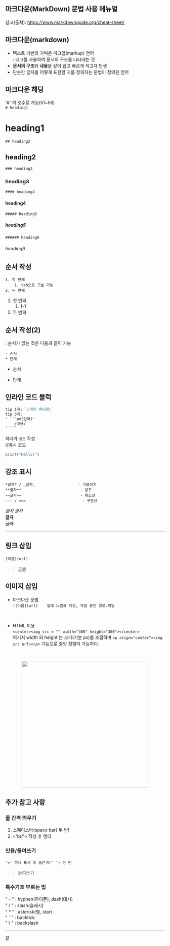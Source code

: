 ## 마크다운(MarkDown) 문법 사용 메뉴얼

참고(출처): https://www.markdownguide.org/cheat-sheet/
<br/>  

## 마크다운(markdown)
- 텍스트 기반의 가벼운 마크업(markup) 언어  
                    : 태그를 사용하여 문서의 구조를 나타내는 것
- **문서의 구조**와 **내용**을 같이 쉽고 빠르게 적고자 탄생
- 단순한 글자를 어떻게 표현할 지를 정의하는 문법이 정의된 언어

## 마크다운 헤딩
'#' 의 갯수로 가능(h1~h6)  
`# heading1`
# heading1
`## heading2`
## heading2
`### heading3`
### heading3
`#### heading4`
#### heading4
`##### heading5`
##### heading5
`###### heading6`
###### heading6

## 순서 작성
```
1. 첫 번째
    1. tab으로 구분 가능
2. 두 번째
```  
1. 첫 번째  
    1. 1-1
2. 두 번째  
## 순서 작성(2)  
: 순서가 없는 것은 다음과 같이 가능
```
- 순서
* 단계
```
- 순서
* 단계

## 인라인 코드 블럭
```md
tip 1개; `(라인 하나만)`
tip 3개;
' ```py(언어)'
    /내용/
' ``` '
```

하다가 `코드` 작성  
//예시 코드
```py
print("Hello!")
```

## 강조 표시
```
*글자* / _글자_                   - 기울이기
**글자**                          - 강조
~~글자~~                          - 취소선
--- / ===                         - 구분선
```  

*글자*  _글자_  
**글자**  
~~글자~~ 
<br/>

---  

## 링크 삽입  
` [이름](url) `
> [구글](https://google.com)

## 이미지 삽입
* 마크다운 문법  
`![이름](url)    앞에 느낌표 작성, 작업 중인 경로.파일`
<br/>

* HTML 이용  
`<center><img src = "" width="300" height="300"></center>`  
여기서 width 와 height 는 크기(기본 px)를 조절하며 *`<p align="center"><img src url></p>`* 기능으로 중앙 정렬이 가능하다.  
<br/>

<p align="center"><img src='https://user-images.githubusercontent.com/94775103/211955363-0325363f-1e24-4b58-8f5d-65092f81b37c.png' width="400" height="400"></p>



## 추가 참고 사항
### 줄 간격 띄우기  
1. 스페이스바(space bar) 두 번!  
2. <'br/'> 작성 후 엔터

### 인용/들여쓰기
```
'>' 꺾새 표시 후 줄간격(' ') 한 번
```
> 들여쓰기

### 특수기호 부르는 법
" - " : hyphen(하이픈), dash(대시)  
" / " : slash(슬래시)  
" * " : asterisk(별, star)  
" ` " : backtick  
" \ " : backslash  

***
끝

